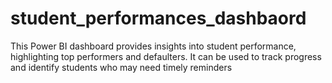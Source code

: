 # student_performances_dashbaord
This Power BI dashboard provides insights into student performance, highlighting top performers and defaulters. It can be used to track progress and identify students who may need timely reminders
